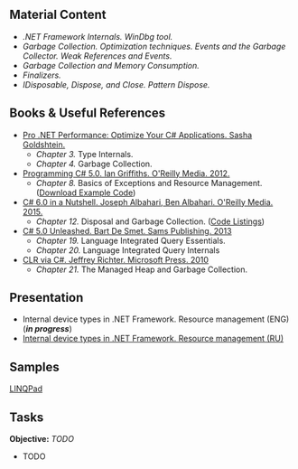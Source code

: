 ## Material Content 
- *.NET Framework Internals. WinDbg tool.*
- *Garbage Collection. Optimization techniques.  Events and the Garbage Collector.  Weak References and Events.*
- *Garbage Collection and Memory Consumption.*
- *Finalizers.*
- *IDisposable, Dispose, and Close. Рattern Dispose.*

## Books & Useful References 
- [Pro .NET Performance: Optimize Your C# Applications. Sasha Goldshtein.](http://www.apress.com/us/book/9781430244585)
   - *Chapter 3.* Type Internals.
   - *Chapter 4.* Garbage Collection.
- [Programming C# 5.0. Ian Griffiths. O'Reilly Media. 2012.](http://shop.oreilly.com/product/0636920024064.do) 
   - *Chapter 8.* Basics of Exceptions and Resource Management. ([Download Example Code](https://resources.oreilly.com/examples/0636920024064/blob/master/Ch08.zip)) 
- [C# 6.0 in a Nutshell. Joseph Albahari, Ben Albahari. O'Reilly Media. 2015.](http://shop.oreilly.com/product/0636920040323.do)
   - *Chapter 12.* Disposal and Garbage Collection. ([Code Listings](http://www.albahari.com/nutshell/cs4ch12.aspx))
- [C# 5.0 Unleashed. Bart De Smet. Sams Publishing. 2013](https://www.goodreads.com/book/show/16284093-c-5-0-unleashed)
   - *Chapter 19.* Language Integrated Query Essentials.
   - *Chapter 20.* Language Integrated Query Internals
- [CLR via C#. Jeffrey Richter. Microsoft Press. 2010](https://www.goodreads.com/book/show/7121415-clr-via-c)
   - *Chapter 21.* The Managed Heap and Garbage Collection.

## Presentation 
- Internal device types in .NET Framework. Resource management (ENG)(***in progress***)
- [Internal device types in .NET Framework. Resource management (RU)]()

## Samples 
[LINQPad]()

## Tasks  
**Objective:** *TODO*
  - TODO
